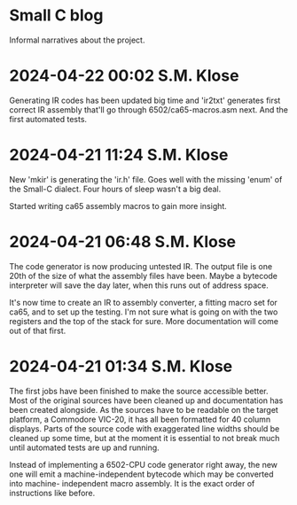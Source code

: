 Small C blog
============

Informal narratives about the project.

# 2024-04-22 00:02 S.M. Klose

Generating IR codes has been updated big time and 'ir2txt'
generates first correct IR assembly that'll go through
6502/ca65-macros.asm next.  And the first automated tests.

# 2024-04-21 11:24 S.M. Klose

New 'mkir' is generating the 'ir.h'
file.  Goes well with the missing 'enum'
of the Small-C dialect.  Four hours of
sleep wasn't a big deal.

Started writing ca65 assembly macros to
gain more insight.

# 2024-04-21 06:48 S.M. Klose

The code generator is now producing
untested IR.  The output file is one
20th of the size of what the assembly
files have been.  Maybe a bytecode
interpreter will save the day later,
when this runs out of address space.

It's now time to create an IR to
assembly converter, a fitting macro set
for ca65, and to set up the testing.
I'm not sure what is going on with the
two registers and the top of the stack
for sure.  More documentation will come
out of that first.

# 2024-04-21 01:34 S.M. Klose

The first jobs have been finished to
make the source accessible better.
Most of the original sources have been
cleaned up and documentation has been
created alongside.  As the sources have
to be readable on the target platform,
a Commodore VIC-20, it has all been
formatted for 40 column displays.  Parts
of the source code with exaggerated
line widths should be cleaned up some
time, but at the moment it is essential
to not break much until automated tests
are up and running.

Instead of implementing a 6502-CPU code
generator right away, the new one will
emit a machine-independent bytecode
which may be converted into machine-
independent macro assembly.  It is the
exact order of instructions like before.
